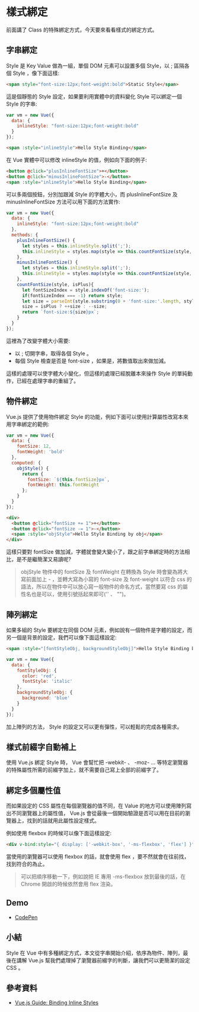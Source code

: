 # 樣式綁定

前面講了 Class 的特殊綁定方式，今天要來看看樣式的綁定方式。

## 字串綁定

Style 是 Key Value 做為一組，單個 DOM 元素可以設置多個 Style，以 ; 區隔各個 Style ，像下面這樣:

```html
<span style="font-size:12px;font-weight:bold">Static Style</span>
```

這是個靜態的 Style 設定，如果要利用實體中的資料變化 Style 可以綁定一個 Style 的字串:

```js
var vm = new Vue({
  data: {
    inlineStyle: "font-size:12px;font-weight:bold"
  }
});
```

```html
<span :style="inlineStyle">Hello Style Binding</span>
```

在 Vue 實體中可以修改 inlineStyle 的值，例如向下面的例子:

```html
<button @click="plusInlineFontSize">+</button>
<button @click="minusInlineFontSize">-</button>
<span :style="inlineStyle">Hello Style Binding</span>
```

可以多兩個按鈕，分別加跟減 Style 的字體大小，而 plusInlineFontSize 及 minusInlineFontSize 方法可以用下面的方法實作:

```js
var vm = new Vue({
  data: {
    inlineStyle: "font-size:12px;font-weight:bold"
  },
  methods: {
    plusInlineFontSize() {
      let styles = this.inlineStyle.split(';');
      this.inlineStyle = styles.map(style => this.countFontSize(style, true)).join(';');
    },
    minusInlineFontSize() {
      let styles = this.inlineStyle.split(';');
      this.inlineStyle = styles.map(style => this.countFontSize(style, false)).join(';');
    },
    countFontSize(style, isPlus){
      let fontSizeIndex = style.indexOf('font-size:');
      if(fontSizeIndex === -1) return style;
      let size = parseInt(style.substring(0 + 'font-size:'.length, style.indexOf('px')));
      size = isPlus ? ++size : --size;
      return `font-size:${size}px`;
    }
  }
});
```

這裡為了改變字體大小需要:

* 以 ; 切開字串，取得各個 Style 。
* 每個 Style 檢查是否是 font-size ，如果是，將數值取出來做加減。

這樣的處理可以使字體大小變化，但這樣的處理已經脫離本來操作 Style 的單純動作，已經在處理字串的重組了。

## 物件綁定

Vue.js 提供了使用物件綁定 Style 的功能，例如下面可以使用計算屬性改寫本來用字串綁定的範例:

```js
var vm = new Vue({
  data: {
    fontSize: 12,
    fontWeight: 'bold'
  },
  computed: {
    objStyle() {
      return {
        fontSize: `${this.fontSize}px`,
        fontWeight: this.fontWeight
      };
    }
  }
});
```

```html
<div>
  <button @click="fontSize += 1">+</button>
  <button @click="fontSize -= 1">-</button>
  <span :style="objStyle">Hello Style Binding by obj</span> 
</div> 
```

這樣只要對 fontSize 做加減，字體就會變大變小了，跟之前字串綁定時的方法相比，是不是繼簡潔又易讀呢?

> objStyle 物件中的 fontSize 及 fontWeight 在轉換為 Style 時會變為將大寫前面加上 - ，並轉大寫為小寫的 font-size 及 font-weight 以符合 css 的語法，所以在物件中可以放心寫一般物件的命名方式，當然要寫 css 的屬性名也是可以，使用引號括起來即可('' 、 "")。

## 陣列綁定

如果多組的 Style 要綁定在同個 DOM 元素，例如說有一個物件是字體的設定，而另一個是背景的設定，我們可以像下面這樣設定:

```html
<span :style="[fontStyleObj, backgroundStyleObj]">Hello Style Binding by arr</span>
```

```js
var vm = new Vue({
  data: {
    fontStyleObj: {
      color: 'red',
      fontStyle: 'italic'
    },
    backgroundStyleObj: {
      background: 'blue'
    }
  }
});
```

加上陣列的方法， Style 的設定又可以更有彈性，可以輕鬆的完成各種需求。

## 樣式前綴字自動補上

使用 Vue.js 綁定 Style 時， Vue 會幫忙把 -webkit- 、 -moz- ... 等特定瀏覽器的特殊屬性所需的前綴字加上，就不需要自己寫上全部的前綴字了。

## 綁定多個屬性值

而如果設定的 CSS 屬性在每個瀏覽器的值不同，在 Value 的地方可以使用陣列寫出不同瀏覽器上的屬性值， Vue.js 會從最後一個開始驗證是否可以用在目前的瀏覽器上，找到的話就用此屬性設定樣式。

例如使用 flexbox 的時候可以像下面這樣設定:

```html
<div v-bind:style="{ display: ['-webkit-box', '-ms-flexbox', 'flex'] }"></div>
```

當使用的瀏覽器可以使用 flexbox 的話，就會使用 flex ，要不然就會在往前找，找到符合的為止。

> 可以把順序移動一下，例如說把 IE 專用 -ms-flexbox 放到最後的話，在 Chrome 開啟的時候依然會用 flex 渲染。

## Demo

* [CodePen](https://codepen.io/peterhpchen/pen/KGbazN)

## 小結

Style 在 Vue 中有多種綁定方式，本文從字串開始介紹，依序為物件、陣列，最後在講解 Vue.js 幫我們處理掉了瀏覽器前綴字的判斷，讓我們可以更簡潔的設定 CSS 。

## 參考資料

* [Vue.js Guide: Binding Inline Styles](https://vuejs.org/v2/guide/class-and-style.html#Binding-Inline-Styles)